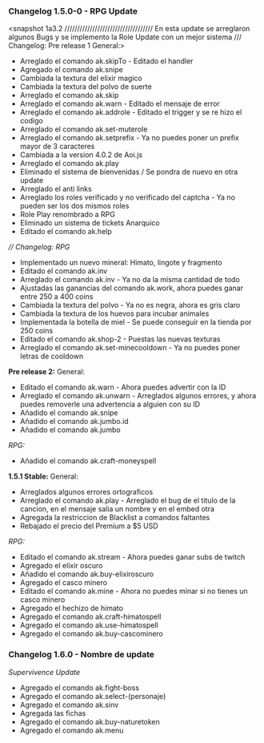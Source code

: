### Changelog 1.5.0-0 - RPG Update
<snapshot 1a3.2
///////////////////////////////////
En esta update se arreglaron algunos Bugs y se implemento la Role Update con un mejor sistema
///
Changelog: Pre release 1
General:>

- Arreglado el comando ak.skipTo - Editado el handler
- Agregado el comando ak.snipe
- Cambiada la textura del elixir magico
- Cambiada la textura del polvo de suerte
- Arreglado el comando ak.skip 
- Arreglado el comando ak.warn - Editado el mensaje de error
- Arreglado el comando ak.addrole - Editado el trigger y se re hizo el codigo
- Arreglado el comando ak.set-muterole
- Arreglado el comando ak.setprefix - Ya no puedes poner un prefix mayor de 3 caracteres
- Cambiada a la version 4.0.2 de Aoi.js
- Arreglado el comando ak.play
- Eliminado el sistema de bienvenidas / Se pondra de nuevo en otra update
- Arreglado el anti links
- Arreglado los roles verificado y no verificado del captcha - Ya no pueden ser los dos mismos roles
- Role Play renombrado a RPG
- Eliminado un sistema de tickets Anarquico
- Editado el comando ak.help

*// Changelog: RPG*
- Implementado un nuevo mineral: Himato, lingote y fragmento
- Editado el comando ak.inv
- Arreglado el comando ak.inv - Ya no da la misma cantidad de todo
- Ajustadas las ganancias del comando ak.work, ahora puedes ganar entre 250 a 400 coins
- Cambiada la textura del polvo - Ya no es negra, ahora es gris claro
- Cambiada la textura de los huevos para incubar animales
- Implementada la botella de miel - Se puede conseguir en la tienda por 250 coins
- Editado el comando ak.shop-2 - Puestas las nuevas texturas
- Arreglado el comando ak.set-minecooldown - Ya no puedes poner letras de cooldown

**Pre release 2:**
General:
- Editado el comando ak.warn - Ahora puedes advertir con la ID
- Arreglado el comando ak.unwarn - Arreglados algunos errores, y ahora puedes removerle una advertencia
a alguien con su ID
- Añadido el comando ak.snipe
- Añadido el comando ak.jumbo.id
- Añadido el comando ak.jumbo

*RPG:*
- Añadido el comando ak.craft-moneyspell

**1.5.1 Stable:**
General: 
- Arreglados algunos errores ortograficos
- Arreglado el comando ak.play - Arreglado el bug de el titulo de la cancion, en el mensaje salia un nombre y en el embed otra
- Agregada la restriccion de Blacklist a comandos faltantes
- Rebajado el precio del Premium a $5 USD

*RPG:*
- Editado el comando ak.stream - Ahora puedes ganar subs de twitch
- Agregado el elixir oscuro
- Añadido el comando ak.buy-elixiroscuro
- Agregado el casco minero
- Editado el comando ak.mine - Ahora no puedes minar si no tienes un casco minero
- Agregado el hechizo de himato
- Agregado el comando ak.craft-himatospell
- Agregado el comando ak.use-himatospell
- Agregado el comando ak.buy-cascominero

### Changelog 1.6.0 - Nombre de update ###
*Supervivence Update*

- Agregado el comando ak.fight-boss
- Agregado el comando ak.select-(personaje)
- Agregado el comando ak.sinv
- Agregada las fichas
- Agregado el comando ak.buy-naturetoken
- Agregado el comando ak.menu
